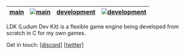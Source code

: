 | [main](https://github.com/marciovmf/ldk/tree/main) | [![main](https://github.com/marciovmf/ldk/actions/workflows/cmake-single-platform.yml/badge.svg)](https://github.com/marciovmf/ldk/actions/workflows/cmake-single-platform.yml) |  [development](https://github.com/marciovmf/ldk/tree/development) | [![development](https://github.com/marciovmf/ldk/actions/workflows/cmake-single-platform.yml/badge.svg?branch=development)](https://github.com/marciovmf/ldk/actions/workflows/cmake-single-platform.yml) | 
|-----|------|-----|-----|


LDK (Ludum Dev Kit) is a flexible game engine being developed from scratch in C for my own games.

Get in touch:
[[discord]](https://discord.gg/bA2bBPChFn)
[[twitter]](https://x.com/marciovmf)
